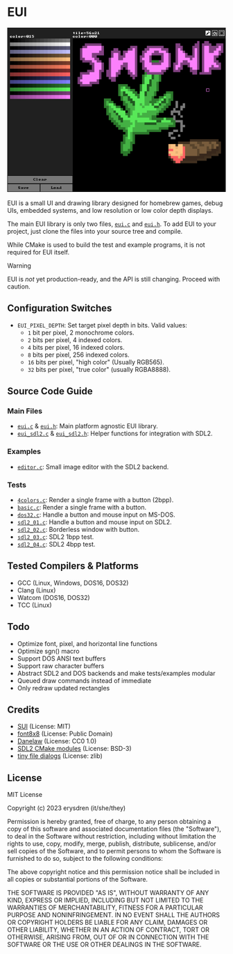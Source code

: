 
# EUI

![EUI Example](./.github/snonk.png "EUI Example")

EUI is a small UI and drawing library designed for homebrew games, debug UIs, embedded systems, and low resolution or low color depth displays.

The main EUI library is only two files, [`eui.c`](./source/eui.c) and [`eui.h`](./source/eui.h). To add EUI to your project, just clone the files into your source tree and compile.

While CMake is used to build the test and example programs, it is not required for EUI itself.

> [!WARNING]
> EUI is *not* yet production-ready, and the API is still changing. Proceed with caution.

## Configuration Switches

- `EUI_PIXEL_DEPTH`: Set target pixel depth in bits. Valid values:
	- `1` bit per pixel, 2 monochrome colors.
	- `2` bits per pixel, 4 indexed colors.
	- `4` bits per pixel, 16 indexed colors.
	- `8` bits per pixel, 256 indexed colors.
	- `16` bits per pixel, "high color" (Usually RGB565).
	- `32` bits per pixel, "true color" (usually RGBA8888).

## Source Code Guide

### Main Files

- [`eui.c`](./source/eui.c) & [`eui.h`](./source/eui.h): Main platform agnostic EUI library.
- [`eui_sdl2.c`](./source/eui_sdl2.c) & [`eui_sdl2.h`](./source/eui_sdl2.h): Helper functions for integration with SDL2.

### Examples

- [`editor.c`](./source/examples/editor.c): Small image editor with the SDL2 backend.

### Tests

- [`4colors.c`](./source/tests/4colors.c): Render a single frame with a button (2bpp).
- [`basic.c`](./source/tests/basic.c): Render a single frame with a button.
- [`dos32.c`](./source/tests/dos32.c): Handle a button and mouse input on MS-DOS.
- [`sdl2_01.c`](./source/tests/sdl2_01.c): Handle a button and mouse input on SDL2.
- [`sdl2_02.c`](./source/tests/sdl2_02.c): Borderless window with button.
- [`sdl2_03.c`](./source/tests/sdl2_02.c): SDL2 1bpp test.
- [`sdl2_04.c`](./source/tests/sdl2_02.c): SDL2 4bpp test.

## Tested Compilers & Platforms

- GCC (Linux, Windows, DOS16, DOS32)
- Clang (Linux)
- Watcom (DOS16, DOS32)
- TCC (Linux)

## Todo

- Optimize font, pixel, and horizontal line functions
- Optimize sgn() macro
- Support DOS ANSI text buffers
- Support raw character buffers
- Abstract SDL2 and DOS backends and make tests/examples modular
- Queued draw commands instead of immediate
- Only redraw updated rectangles

## Credits

- [SUI](https://github.com/shpuld/sui-qc/) (License: MIT)
- [font8x8](https://github.com/dhepper/font8x8/) (License: Public Domain)
- [Danelaw](https://thingvellir.net/git/danelaw/) (License: CC0 1.0)
- [SDL2 CMake modules](https://github.com/aminosbh/sdl2-cmake-modules) (License: BSD-3)
- [tiny file dialogs](https://sourceforge.net/projects/tinyfiledialogs/) (License: zlib)

## License

MIT License

Copyright (c) 2023 erysdren (it/she/they)

Permission is hereby granted, free of charge, to any person obtaining a copy
of this software and associated documentation files (the "Software"), to deal
in the Software without restriction, including without limitation the rights
to use, copy, modify, merge, publish, distribute, sublicense, and/or sell
copies of the Software, and to permit persons to whom the Software is
furnished to do so, subject to the following conditions:

The above copyright notice and this permission notice shall be included in all
copies or substantial portions of the Software.

THE SOFTWARE IS PROVIDED "AS IS", WITHOUT WARRANTY OF ANY KIND, EXPRESS OR
IMPLIED, INCLUDING BUT NOT LIMITED TO THE WARRANTIES OF MERCHANTABILITY,
FITNESS FOR A PARTICULAR PURPOSE AND NONINFRINGEMENT. IN NO EVENT SHALL THE
AUTHORS OR COPYRIGHT HOLDERS BE LIABLE FOR ANY CLAIM, DAMAGES OR OTHER
LIABILITY, WHETHER IN AN ACTION OF CONTRACT, TORT OR OTHERWISE, ARISING FROM,
OUT OF OR IN CONNECTION WITH THE SOFTWARE OR THE USE OR OTHER DEALINGS IN THE
SOFTWARE.
